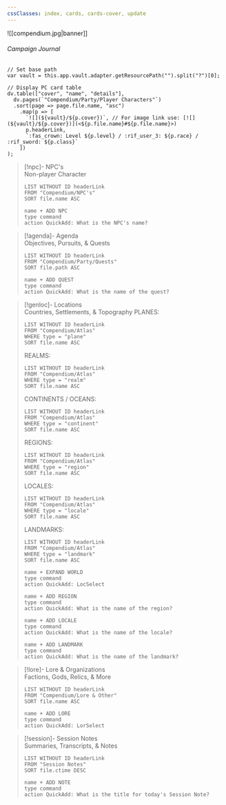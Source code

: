 ```yaml
---
cssClasses: index, cards, cards-cover, update
---
```

![[compendium.jpg|banner]]
###### <span class="head">Campaign Journal</span> 

```dataviewjs
// Set base path
var vault = this.app.vault.adapter.getResourcePath("").split("?")[0];

// Display PC card table
dv.table(["cover", "name", "details"],
  dv.pages(`"Compendium/Party/Player Characters"`)
  .sort(page => page.file.name, "asc")
    .map(p => [
      `![](${vault}/${p.cover})`, // For image link use: [![](${vault}/${p.cover})](<${p.file.name}#${p.file.name}>)
      p.headerLink,
      `:fas_crown: Level ${p.level} / :rif_user_3: ${p.race} / :rif_sword: ${p.class}`
    ])
);
```

> [!npc]-   NPC's<br><span class="sub">Non-player Character</span>
>```dataview
>LIST WITHOUT ID headerLink
> FROM "Compendium/NPC's"
>SORT file.name ASC
>```
> ```button
>name + ADD NPC
>type command
>action QuickAdd: What is the NPC's name?
>```

> [!agenda]-  Agenda<br><span class="sub">Objectives, Pursuits, & Quests</span>
>```dataview
>LIST WITHOUT ID headerLink
> FROM "Compendium/Party/Quests"
>SORT file.path ASC
>```
> ```button
>name + ADD QUEST
>type command
>action QuickAdd: What is the name of the quest?
>```

> [!genloc]-  Locations<br><span class="sub">Countries, Settlements, & Topography</span>
> PLANES:
 >```dataview
 >LIST WITHOUT ID headerLink
 >FROM "Compendium/Atlas" 
 >WHERE type = "plane"
 >SORT file.name ASC
 >```
 > REALMS:
 >```dataview
 >LIST WITHOUT ID headerLink
 >FROM "Compendium/Atlas" 
 >WHERE type = "realm"
 >SORT file.name ASC
 >```
 > CONTINENTS / OCEANS:
 >```dataview
 >LIST WITHOUT ID headerLink
 >FROM "Compendium/Atlas" 
 >WHERE type = "continent"
 >SORT file.name ASC
 >```
 > REGIONS:
 >```dataview
 >LIST WITHOUT ID headerLink
 >FROM "Compendium/Atlas" 
 >WHERE type = "region"
 >SORT file.name ASC
 >```
 > LOCALES:
 >```dataview
 >LIST WITHOUT ID headerLink
 >FROM "Compendium/Atlas" 
 >WHERE type = "locale"
 >SORT file.name ASC
 >```
>LANDMARKS:
 >```dataview
 >LIST WITHOUT ID headerLink
 >FROM "Compendium/Atlas" 
 >WHERE type = "landmark"
 >SORT file.name ASC
 >```
  > ```button
>name + EXPAND WORLD
>type command
>action QuickAdd: LocSelect
>```
 > ```button
>name + ADD REGION
>type command
>action QuickAdd: What is the name of the region?
>```
>  ```button
>name + ADD LOCALE
>type command
>action QuickAdd: What is the name of the locale?
>```
>  ```button
>name + ADD LANDMARK
>type command
>action QuickAdd: What is the name of the landmark?
>```

> [!lore]-  Lore & Organizations<br><span class="sub">Factions, Gods, Relics, & More</span> 
>```dataview
>LIST WITHOUT ID headerLink
>FROM "Compendium/Lore & Other"
>SORT file.name ASC
>```
> ```button
>name + ADD LORE
>type command
>action QuickAdd: LorSelect
>```
 
> [!session]-  Session Notes<br><span class="sub">Summaries, Transcripts, & Notes</span>
>```dataview
>LIST WITHOUT ID headerLink
>FROM "Session Notes"
>SORT file.ctime DESC
>```
 > ```button
>name + ADD NOTE
>type command
>action QuickAdd: What is the title for today's Session Note?
>```